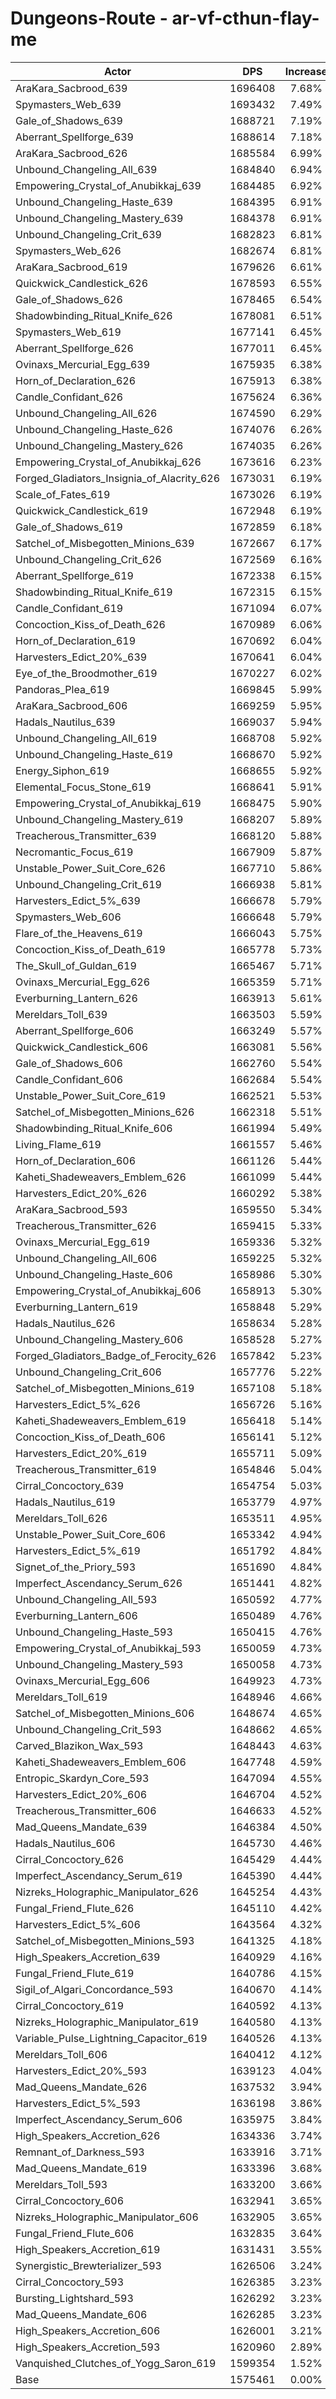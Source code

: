 # Dungeons-Route - ar-vf-cthun-flay-me
| Actor | DPS | Increase |
|---|:---:|:---:|
|AraKara_Sacbrood_639|1696408|7.68%|
|Spymasters_Web_639|1693432|7.49%|
|Gale_of_Shadows_639|1688721|7.19%|
|Aberrant_Spellforge_639|1688614|7.18%|
|AraKara_Sacbrood_626|1685584|6.99%|
|Unbound_Changeling_All_639|1684840|6.94%|
|Empowering_Crystal_of_Anubikkaj_639|1684485|6.92%|
|Unbound_Changeling_Haste_639|1684395|6.91%|
|Unbound_Changeling_Mastery_639|1684378|6.91%|
|Unbound_Changeling_Crit_639|1682823|6.81%|
|Spymasters_Web_626|1682674|6.81%|
|AraKara_Sacbrood_619|1679626|6.61%|
|Quickwick_Candlestick_626|1678593|6.55%|
|Gale_of_Shadows_626|1678465|6.54%|
|Shadowbinding_Ritual_Knife_626|1678081|6.51%|
|Spymasters_Web_619|1677141|6.45%|
|Aberrant_Spellforge_626|1677011|6.45%|
|Ovinaxs_Mercurial_Egg_639|1675935|6.38%|
|Horn_of_Declaration_626|1675913|6.38%|
|Candle_Confidant_626|1675624|6.36%|
|Unbound_Changeling_All_626|1674590|6.29%|
|Unbound_Changeling_Haste_626|1674076|6.26%|
|Unbound_Changeling_Mastery_626|1674035|6.26%|
|Empowering_Crystal_of_Anubikkaj_626|1673616|6.23%|
|Forged_Gladiators_Insignia_of_Alacrity_626|1673031|6.19%|
|Scale_of_Fates_619|1673026|6.19%|
|Quickwick_Candlestick_619|1672948|6.19%|
|Gale_of_Shadows_619|1672859|6.18%|
|Satchel_of_Misbegotten_Minions_639|1672667|6.17%|
|Unbound_Changeling_Crit_626|1672569|6.16%|
|Aberrant_Spellforge_619|1672338|6.15%|
|Shadowbinding_Ritual_Knife_619|1672315|6.15%|
|Candle_Confidant_619|1671094|6.07%|
|Concoction_Kiss_of_Death_626|1670989|6.06%|
|Horn_of_Declaration_619|1670692|6.04%|
|Harvesters_Edict_20%_639|1670641|6.04%|
|Eye_of_the_Broodmother_619|1670227|6.02%|
|Pandoras_Plea_619|1669845|5.99%|
|AraKara_Sacbrood_606|1669259|5.95%|
|Hadals_Nautilus_639|1669037|5.94%|
|Unbound_Changeling_All_619|1668708|5.92%|
|Unbound_Changeling_Haste_619|1668670|5.92%|
|Energy_Siphon_619|1668655|5.92%|
|Elemental_Focus_Stone_619|1668641|5.91%|
|Empowering_Crystal_of_Anubikkaj_619|1668475|5.90%|
|Unbound_Changeling_Mastery_619|1668207|5.89%|
|Treacherous_Transmitter_639|1668120|5.88%|
|Necromantic_Focus_619|1667909|5.87%|
|Unstable_Power_Suit_Core_626|1667710|5.86%|
|Unbound_Changeling_Crit_619|1666938|5.81%|
|Harvesters_Edict_5%_639|1666678|5.79%|
|Spymasters_Web_606|1666648|5.79%|
|Flare_of_the_Heavens_619|1666043|5.75%|
|Concoction_Kiss_of_Death_619|1665778|5.73%|
|The_Skull_of_Guldan_619|1665467|5.71%|
|Ovinaxs_Mercurial_Egg_626|1665359|5.71%|
|Everburning_Lantern_626|1663913|5.61%|
|Mereldars_Toll_639|1663503|5.59%|
|Aberrant_Spellforge_606|1663249|5.57%|
|Quickwick_Candlestick_606|1663081|5.56%|
|Gale_of_Shadows_606|1662760|5.54%|
|Candle_Confidant_606|1662684|5.54%|
|Unstable_Power_Suit_Core_619|1662521|5.53%|
|Satchel_of_Misbegotten_Minions_626|1662318|5.51%|
|Shadowbinding_Ritual_Knife_606|1661994|5.49%|
|Living_Flame_619|1661557|5.46%|
|Horn_of_Declaration_606|1661126|5.44%|
|Kaheti_Shadeweavers_Emblem_626|1661099|5.44%|
|Harvesters_Edict_20%_626|1660292|5.38%|
|AraKara_Sacbrood_593|1659550|5.34%|
|Treacherous_Transmitter_626|1659415|5.33%|
|Ovinaxs_Mercurial_Egg_619|1659336|5.32%|
|Unbound_Changeling_All_606|1659225|5.32%|
|Unbound_Changeling_Haste_606|1658986|5.30%|
|Empowering_Crystal_of_Anubikkaj_606|1658913|5.30%|
|Everburning_Lantern_619|1658848|5.29%|
|Hadals_Nautilus_626|1658634|5.28%|
|Unbound_Changeling_Mastery_606|1658528|5.27%|
|Forged_Gladiators_Badge_of_Ferocity_626|1657842|5.23%|
|Unbound_Changeling_Crit_606|1657776|5.22%|
|Satchel_of_Misbegotten_Minions_619|1657108|5.18%|
|Harvesters_Edict_5%_626|1656726|5.16%|
|Kaheti_Shadeweavers_Emblem_619|1656418|5.14%|
|Concoction_Kiss_of_Death_606|1656141|5.12%|
|Harvesters_Edict_20%_619|1655711|5.09%|
|Treacherous_Transmitter_619|1654846|5.04%|
|Cirral_Concoctory_639|1654754|5.03%|
|Hadals_Nautilus_619|1653779|4.97%|
|Mereldars_Toll_626|1653511|4.95%|
|Unstable_Power_Suit_Core_606|1653342|4.94%|
|Harvesters_Edict_5%_619|1651792|4.84%|
|Signet_of_the_Priory_593|1651690|4.84%|
|Imperfect_Ascendancy_Serum_626|1651441|4.82%|
|Unbound_Changeling_All_593|1650592|4.77%|
|Everburning_Lantern_606|1650489|4.76%|
|Unbound_Changeling_Haste_593|1650415|4.76%|
|Empowering_Crystal_of_Anubikkaj_593|1650059|4.73%|
|Unbound_Changeling_Mastery_593|1650058|4.73%|
|Ovinaxs_Mercurial_Egg_606|1649923|4.73%|
|Mereldars_Toll_619|1648946|4.66%|
|Satchel_of_Misbegotten_Minions_606|1648674|4.65%|
|Unbound_Changeling_Crit_593|1648662|4.65%|
|Carved_Blazikon_Wax_593|1648443|4.63%|
|Kaheti_Shadeweavers_Emblem_606|1647748|4.59%|
|Entropic_Skardyn_Core_593|1647094|4.55%|
|Harvesters_Edict_20%_606|1646704|4.52%|
|Treacherous_Transmitter_606|1646633|4.52%|
|Mad_Queens_Mandate_639|1646384|4.50%|
|Hadals_Nautilus_606|1645730|4.46%|
|Cirral_Concoctory_626|1645429|4.44%|
|Imperfect_Ascendancy_Serum_619|1645390|4.44%|
|Nizreks_Holographic_Manipulator_626|1645254|4.43%|
|Fungal_Friend_Flute_626|1645110|4.42%|
|Harvesters_Edict_5%_606|1643564|4.32%|
|Satchel_of_Misbegotten_Minions_593|1641325|4.18%|
|High_Speakers_Accretion_639|1640929|4.16%|
|Fungal_Friend_Flute_619|1640786|4.15%|
|Sigil_of_Algari_Concordance_593|1640670|4.14%|
|Cirral_Concoctory_619|1640592|4.13%|
|Nizreks_Holographic_Manipulator_619|1640580|4.13%|
|Variable_Pulse_Lightning_Capacitor_619|1640526|4.13%|
|Mereldars_Toll_606|1640412|4.12%|
|Harvesters_Edict_20%_593|1639123|4.04%|
|Mad_Queens_Mandate_626|1637532|3.94%|
|Harvesters_Edict_5%_593|1636198|3.86%|
|Imperfect_Ascendancy_Serum_606|1635975|3.84%|
|High_Speakers_Accretion_626|1634336|3.74%|
|Remnant_of_Darkness_593|1633916|3.71%|
|Mad_Queens_Mandate_619|1633396|3.68%|
|Mereldars_Toll_593|1633200|3.66%|
|Cirral_Concoctory_606|1632941|3.65%|
|Nizreks_Holographic_Manipulator_606|1632905|3.65%|
|Fungal_Friend_Flute_606|1632835|3.64%|
|High_Speakers_Accretion_619|1631431|3.55%|
|Synergistic_Brewterializer_593|1626506|3.24%|
|Cirral_Concoctory_593|1626385|3.23%|
|Bursting_Lightshard_593|1626292|3.23%|
|Mad_Queens_Mandate_606|1626285|3.23%|
|High_Speakers_Accretion_606|1626001|3.21%|
|High_Speakers_Accretion_593|1620960|2.89%|
|Vanquished_Clutches_of_Yogg_Saron_619|1599354|1.52%|
|Base|1575461|0.00%|
